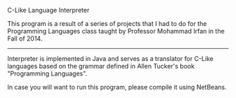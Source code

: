 C-Like Language Interpreter

This program is a result of a series of projects that I had to do for the Programming Languages class taught by Professor Mohammad Irfan in the Fall of 2014.

-------

Interpreter is implemented in Java and serves as a translator for C-Like languages based on the grammar defined in Allen Tucker's book "Programming Languages".

In case you will want to run this program, please compile it using NetBeans.

